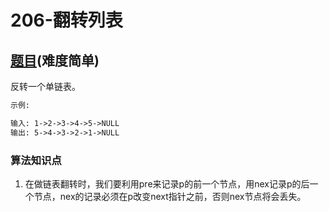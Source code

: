 # 206-翻转列表

## [题目](https://leetcode-cn.com/problems/reverse-linked-list/)(难度简单)

反转一个单链表。

```markdown
示例:

输入: 1->2->3->4->5->NULL
输出: 5->4->3->2->1->NULL
```

### 算法知识点
1. 在做链表翻转时，我们要利用pre来记录p的前一个节点，用nex记录p的后一个节点，nex的记录必须在p改变next指针之前，否则nex节点将会丢失。